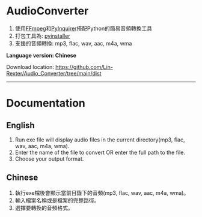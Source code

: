 # AudioConverter
1. 使用[FFmpeg](https://github.com/FFmpeg/FFmpeg)和[PyInquirer](https://github.com/CITGuru/PyInquirer)搭配Python的簡易音頻轉換工具<br>
2. 打包工具為: [pyinstaller](https://github.com/pyinstaller/pyinstaller)<br>
3. 支援的音頻轉換: mp3, flac, wav, aac, m4a, wma<br>

**Language version: Chinese**<br>

Download location: https://github.com/Lin-Rexter/Audio_Converter/tree/main/dist
__________________________________________________________________________________________________________________________________________________________________

# Documentation
## English
1. Run exe file will display audio files in the current directory(mp3, flac, wav, aac, m4a, wma).
2. Enter the name of the file to convert OR enter the full path to the file.
3. Choose your output format.

## Chinese
1. 執行exe檔後會顯示當前目錄下的音頻(mp3, flac, wav, aac, m4a, wma)。
2. 輸入檔案名稱或是檔案的完整路徑。
3. 選擇要轉換的音頻格式。

